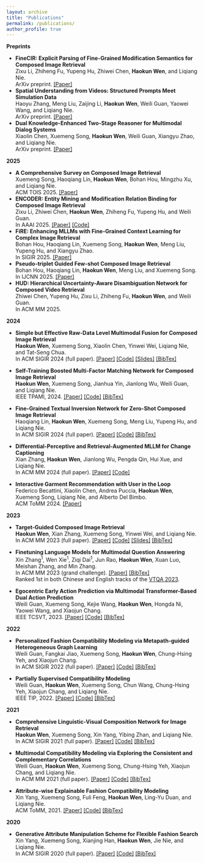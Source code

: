 ```yaml
---
layout: archive
title: "Publications"
permalink: /publications/
author_profile: true
---
```


**Preprints**  
  - **FineCIR: Explicit Parsing of Fine-Grained Modification Semantics for Composed Image Retrieval**     
    Zixu Li, Zhiheng Fu, Yupeng Hu, Zhiwei Chen, **Haokun Wen**, and Liqiang Nie.    
    ArXiv preprint. [[Paper]](https://arxiv.org/pdf/2503.21309)    
  - **Spatial Understanding from Videos: Structured Prompts Meet Simulation Data**    
    Haoyu Zhang, Meng Liu, Zaijing Li, **Haokun Wen**, Weili Guan, Yaowei Wang, and Liqiang Nie.    
    ArXiv preprint. [[Paper]](https://arxiv.org/pdf/2506.03642?)
  - **Dual Knowledge-Enhanced Two-Stage Reasoner for Multimodal Dialog Systems**    
    Xiaolin Chen, Xuemeng Song, **Haokun Wen**, Weili Guan, Xiangyu Zhao, and Liqiang Nie.    
    ArXiv preprint. [[Paper]](https://arxiv.org/abs/2509.07817v1)     

**2025**   
  - **A Comprehensive Survey on Composed Image Retrieval**     
    Xuemeng Song, Haoqiang Lin, **Haokun Wen**, Bohan Hou, Mingzhu Xu, and Liqiang Nie.    
    ACM TOIS 2025. [[Paper]](https://arxiv.org/pdf/2502.18495)    
  - **ENCODER: Entity Mining and Modification Relation Binding for Composed Image Retrieval**     
    Zixu Li, Zhiwei Chen, **Haokun Wen**, Zhiheng Fu, Yupeng Hu, and Weili Guan.        
    In AAAI 2025. [[Paper]](https://ojs.aaai.org/index.php/AAAI/article/view/32541) [[Code]](https://sdu-l.github.io/ENCODER.github.io/)         
  - **FiRE: Enhancing MLLMs with Fine-Grained Context Learning for Complex Image Retrieval**    
    Bohan Hou, Haoqiang Lin, Xuemeng Song, **Haokun Wen**, Meng Liu, Yupeng Hu, and Xiangyu Zhao.    
    In SIGIR 2025. [[Paper]](https://dl.acm.org/doi/10.1145/3726302.3729979)       
  - **Pseudo-triplet Guided Few-shot Composed Image Retrieval**      
    Bohan Hou, Haoqiang Lin, **Haokun Wen**, Meng Liu, and Xuemeng Song.    
    In IJCNN 2025. [[Paper]](https://arxiv.org/abs/2407.06001)    
  - **HUD: Hierarchical Uncertainty-Aware Disambiguation Network for Composed Video Retrieval**    
    Zhiwei Chen, Yupeng Hu, Zixu Li, Zhiheng Fu, **Haokun Wen**, and Weili Guan.    
    In ACM MM 2025.    

**2024**  
  - **Simple but Effective Raw-Data Level Multimodal Fusion for Composed Image Retrieval**   
    **Haokun Wen**, Xuemeng Song, Xiaolin Chen, Yinwei Wei, Liqiang Nie, and Tat-Seng Chua.      
    In ACM SIGIR 2024 (full paper). [[Paper]](https://arxiv.org/abs/2404.15875) [[Code]](https://github.com/haokunwen/DQU-CIR) [[Slides]](http://haokunwen.github.io/files/SIGIR24_DQU-CIR.pdf) [[BibTex]](https://dblp.org/rec/conf/sigir/WenSCWNC24.html?view=bibtex)  

  - **Self-Training Boosted Multi-Factor Matching Network for Composed Image Retrieval**    
    **Haokun Wen**, Xuemeng Song, Jianhua Yin, Jianlong Wu, Weili Guan, and Liqiang Nie.   
    IEEE TPAMI, 2024. [[Paper]](https://ieeexplore.ieee.org/abstract/document/10373096) [[Code]](https://anosite.wixsite.com/limn) [[BibTex]](https://dblp.org/rec/journals/pami/WenSYWGN24.html?view=bibtex)     

  - **Fine-Grained Textual Inversion Network for Zero-Shot Composed Image Retrieval**   
    Haoqiang Lin, **Haokun Wen**, Xuemeng Song, Meng Liu, Yupeng Hu, and Liqiang Nie.      
    In ACM SIGIR 2024 (full paper).  [[Paper]](https://dl.acm.org/doi/10.1145/3626772.3657831) [[Code]](https://github.com/ZiChao111/FTI4CIR) [[BibTex]](https://dblp.org/rec/conf/sigir/LinWS0HN24.html?view=bibtex)  

  - **Differential-Perceptive and Retrieval-Augmented MLLM for Change Captioning**  
    Xian Zhang, **Haokun Wen**, Jianlong Wu, Pengda Qin, Hui Xue, and Liqiang Nie.  
    In ACM MM 2024 (full paper). [[Paper]](https://openreview.net/attachment?id=eiGs5VCsYM&name=pdf) [[Code]](https://github.com/xianzhangzx/FINER-MLLM)

  - **Interactive Garment Recommendation with User in the Loop**    
    Federico Becattini, Xiaolin Chen, Andrea Puccia, **Haokun Wen**, Xuemeng Song, Liqiang Nie, and Alberto Del Bimbo.  
    ACM ToMM 2024. [[Paper]](https://arxiv.org/abs/2402.11627)  

**2023**  
  - **Target-Guided Composed Image Retrieval**   
    **Haokun Wen**, Xian Zhang, Xuemeng Song, Yinwei Wei, and Liqiang Nie.    
    In ACM MM 2023 (full paper). [[Paper]](https://arxiv.org/pdf/2309.01366.pdf) [[Code]](https://anosite.wixsite.com/tg-cir) [[Slides]](http://haokunwen.github.io/files/mm23-TG-CIR.pdf) [[BibTex]](https://dblp.org/rec/conf/mm/WenZSWN23.html?view=bibtex)    

  - **Finetuning Language Models for Multimodal Question Answering**  
    Xin Zhang$^1$, Wen Xie$^1$, Ziqi Dai$^1$, Jun Rao, **Haokun Wen**, Xuan Luo, Meishan Zhang, and Min Zhang.  
    In ACM MM 2023 (grand challenge). [[Paper]](http://haokunwen.github.io/files/acmmm2023_grandchallenge.pdf) [[BibTex]](https://dblp.org/rec/conf/mm/ZhangXDRWLZZ23.html?view=bibtex)    
    Ranked 1st in both Chinese and English tracks of the [VTQA 2023](https://visual-text-QA.github.io/).  

  - **Egocentric Early Action Prediction via Multimodal Transformer-Based Dual Action Prediction**    
    Weili Guan, Xuemeng Song, Kejie Wang, **Haokun Wen**, Hongda Ni, Yaowei Wang, and Xiaojun Chang.   
    IEEE TCSVT, 2023. [[Paper]](http://haokunwen.github.io/files/tcsvt2023.pdf) [[Code]](https://trace729.wixsite.com/trace) [[BibTex]](https://dblp.org/rec/journals/tcsv/GuanSWWNWC23.html?view=bibtex)    

**2022**
  - **Personalized Fashion Compatibility Modeling via Metapath-guided Heterogeneous Graph Learning**  
    Weili Guan, Fangkai Jiao, Xuemeng Song, **Haokun Wen**, Chung-Hsing Yeh, and Xiaojun Chang.    
    In ACM SIGIR 2022 (full paper). [[Paper]](http://haokunwen.github.io/files/acmsigir2022.pdf) [[Code]](https://anosite.wixsite.com/pfcm) [[BibTex]](https://dblp.org/rec/conf/sigir/GuanJSWYC22.html?view=bibtex)     

  - **Partially Supervised Compatibility Modeling**  
    Weili Guan, **Haokun Wen**, Xuemeng Song, Chun Wang, Chung-Hsing Yeh, Xiaojun Chang, and Liqiang Nie.  
    IEEE TIP, 2022. [[Paper]](http://haokunwen.github.io/files/tip2022.pdf) [[Code]](https://site2750.wixsite.com/ps-ocm) [[BibTex]](https://dblp.org/rec/journals/tip/GuanWSWYCN22.html?view=bibtex)  

**2021**
  - **Comprehensive Linguistic-Visual Composition Network for Image Retrieval**  
    **Haokun Wen**, Xuemeng Song, Xin Yang, Yibing Zhan, and Liqiang Nie.  
    In ACM SIGIR 2021 (full paper). [[Paper]](http://haokunwen.github.io/files/acmsigir2021.pdf) [[Code]](https://site2750.wixsite.com/clvcnet) [[BibTex]](https://dblp.org/rec/conf/sigir/WenSYZN21.html?view=bibtex)  

  - **Multimodal Compatibility Modeling via Exploring the Consistent and Complementary Correlations**  
    Weili Guan, **Haokun Wen**, Xuemeng Song, Chung-Hsing Yeh, Xiaojun Chang, and Liqiang Nie.  
    In ACM MM 2021 (full paper). [[Paper]](http://haokunwen.github.io/files/acmmm2021.pdf) [[Code]](https://site2750.wixsite.com/mmocm) [[BibTex]](https://dblp.org/rec/conf/mm/GuanWSYCN21.html?view=bibtex)  

  - **Attribute-wise Explainable Fashion Compatibility Modeling**  
    Xin Yang, Xuemeng Song, Fuli Feng, **Haokun Wen**, Ling-Yu Duan, and Liqiang Nie.  
    ACM ToMM, 2021. [[Paper]](http://haokunwen.github.io/files/acmtomm2021.pdf) [[Code]](https://joeyangbuer.wixsite.com/exfcm) [[BibTex]](https://dblp.org/rec/journals/tomccap/YangSFWDN21.html?view=bibtex)    

**2020**
  - **Generative Attribute Manipulation Scheme for Flexible Fashion Search**  
    Xin Yang, Xuemeng Song, Xianjing Han, **Haokun Wen**, Jie Nie, and Liqiang Nie.  
    In ACM SIGIR 2020 (full paper). [[Paper]](http://haokunwen.github.io/files/acmsigir2020.pdf) [[Code]](https://joeyangbuer.wixsite.com/amgan) [[BibTex]](https://dblp.org/rec/conf/sigir/YangSHWNN20.html?view=bibtex)  
    




